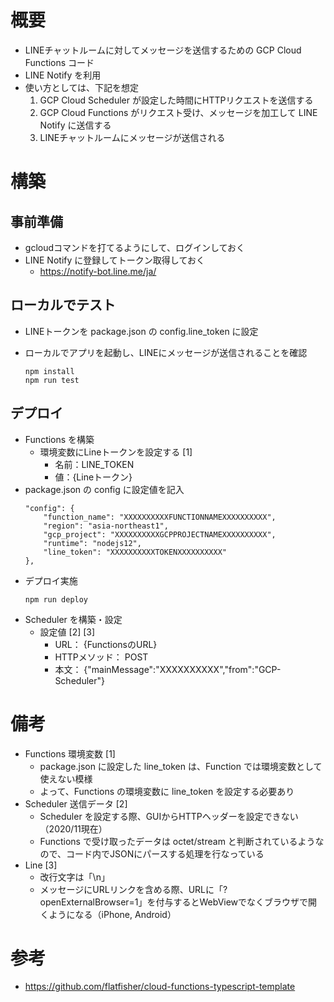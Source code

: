 
# 概要
* LINEチャットルームに対してメッセージを送信するための GCP Cloud Functions コード
* LINE Notify を利用
* 使い方としては、下記を想定
  1. GCP Cloud Scheduler が設定した時間にHTTPリクエストを送信する
  1. GCP Cloud Functions がリクエスト受け、メッセージを加工して LINE Notify に送信する
  1. LINEチャットルームにメッセージが送信される

# 構築
## 事前準備
* gcloudコマンドを打てるようにして、ログインしておく
* LINE Notify に登録してトークン取得しておく
    * https://notify-bot.line.me/ja/


## ローカルでテスト
* LINEトークンを package.json の config.line_token に設定
* ローカルでアプリを起動し、LINEにメッセージが送信されることを確認

    ```
    npm install
    npm run test
    ```

## デプロイ
* Functions を構築
  * 環境変数にLineトークンを設定する [1]
    * 名前：LINE_TOKEN 
    * 値：{Lineトークン}
* package.json の config に設定値を記入
    ```
    "config": {
        "function_name": "XXXXXXXXXXFUNCTIONNAMEXXXXXXXXXX",
        "region": "asia-northeast1",
        "gcp_project": "XXXXXXXXXXGCPPROJECTNAMEXXXXXXXXXX",
        "runtime": "nodejs12",
        "line_token": "XXXXXXXXXXTOKENXXXXXXXXXX"
    },
    ```
* デプロイ実施
    ```
    npm run deploy
    ```
* Scheduler を構築・設定
    * 設定値 [2] [3]
        * URL： {FunctionsのURL}
        * HTTPメソッド： POST
        * 本文： {"mainMessage":"XXXXXXXXXX","from":"GCP-Scheduler"}

# 備考
* Functions 環境変数 [1]
  * package.json に設定した line_token は、Function では環境変数として使えない模様
  * よって、Functions の環境変数に line_token を設定する必要あり
* Scheduler 送信データ [2]
  * Scheduler を設定する際、GUIからHTTPヘッダーを設定できない（2020/11現在）
  * Functions で受け取ったデータは octet/stream と判断されているようなので、コード内でJSONにパースする処理を行なっている
* Line [3]
  * 改行文字は「\n」
  * メッセージにURLリンクを含める際、URLに「?openExternalBrowser=1」を付与するとWebViewでなくブラウザで開くようになる（iPhone, Android）


# 参考
* https://github.com/flatfisher/cloud-functions-typescript-template